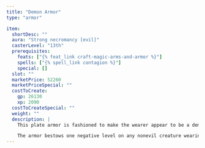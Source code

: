 ```yaml
---
title: "Demon Armor"
type: "armor"

item:
  shortDesc: ""
  aura: "Strong necromancy [evil]"
  casterLevel: "13th"
  prerequisites:
    feats: ["{% feat_link craft-magic-arms-and-armor %}"]
    spells: ["{% spell_link contagion %}"]
    special: []
  slot: ""
  marketPrice: 52260
  marketPriceSpecial: ""
  costToCreate:
    gp: 26130
    xp: 2090
  costToCreateSpecial: ""
  weight: ""
  description: |
    This plate armor is fashioned to make the wearer appear to be a demon. The helmet is shaped to look like a horned demon head, and its wearer looks out of the open, tooth-filled mouth. This _+4 full plate_ allows the wearer to make claw attacks that deal 1d10 points of damage, strike as +1 weapons, and afflict the target as if she had been struck by a {% spell_link contagion %} spell (Fortitude DC 14 negates). Use of {% spell_link contagion %} requires a normal melee attack with the claws. The "claws" are built into the armor's vambraces and gauntlets.

    The armor bestows one negative level on any nonevil creature wearing it. This negative level persists as long as the armor is worn and disappears when the armor is removed. The negative level never results in actual level loss, but it cannot be overcome in any way (including {% spell_link restoration %} spells) while the armor is worn.
---
```


